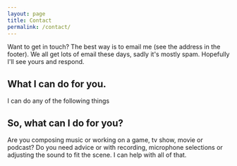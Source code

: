 ```yaml
---
layout: page
title: Contact
permalink: /contact/
---
```

Want to get in touch? The best way is to email me (see the address in the footer). We all get lots of email these days, sadly it's mostly spam. Hopefully I'll see yours and respond. 

## What I can do for you.
I can do any of the following things

## So, what can I do for you?
Are you composing music or working on a game, tv show, movie or podcast? Do you need advice or with recording, microphone selections or adjusting the sound to fit the scene. I can help with all of that.